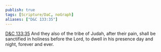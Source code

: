 ```yaml
---
publish: true
tags: [Scripture/DaC, noGraph]
aliases: ["D&C 133:35"]
---
```

[D&C 133:35](https://churchofjesuschrist.org/study/scriptures/dc-testament/dc/133?lang=eng&id=p35#p35) And they also of the tribe of Judah, after their pain, shall be sanctified in holiness before the Lord, to dwell in his presence day and night, forever and ever.
